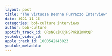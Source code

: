 ```yaml
---
layout: post
title: "The Virtuosa Deonna Purrazzo Interview"
date: 2021-11-16
categories: bob-culture interviews
author: bob-culture
spotify_track_id: 0RsNGuiKKjHSPXkBImWtQP
youtube_video_id: 
apple_track_id: 1000542043023
youtube_metadata: 
---
```

